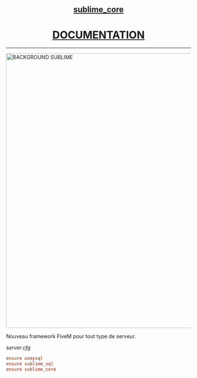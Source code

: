 <h2 align='center'><u><b>sublime_core</b></u></h1>
<h1 align='center'><u><b><a href='https://sublime-association.github.io/'> DOCUMENTATION </a></b></u></h1>

---------

<img width="750" alt="BACKGROUND SUBLIME" src="https://user-images.githubusercontent.com/77354422/222450338-175e3e9d-d6f0-4521-adc8-0e5b737ceb2f.png">

Nouveau framework FiveM pour tout type de serveur.

_server.cfg_

```cfg
ensure oxmysql
ensure sublime_sql
ensure sublime_core
```
